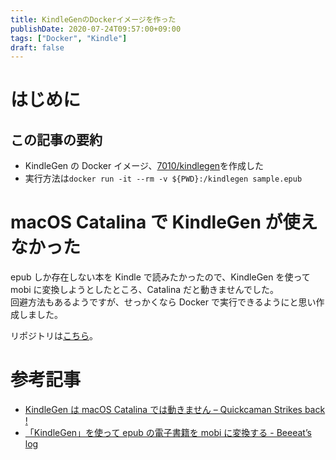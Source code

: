 ```yaml
---
title: KindleGenのDockerイメージを作った
publishDate: 2020-07-24T09:57:00+09:00
tags: ["Docker", "Kindle"]
draft: false
---
```


# はじめに

## この記事の要約

- KindleGen の Docker イメージ、[7010/kindlegen](https://hub.docker.com/r/7010/kindlegen)を作成した
- 実行方法は`docker run -it --rm -v ${PWD}:/kindlegen sample.epub`

# macOS Catalina で KindleGen が使えなかった

epub しか存在しない本を Kindle で読みたかったので、KindleGen を使って mobi に変換しようとしたところ、Catalina だと動きませんでした。  
回避方法もあるようですが、せっかくなら Docker で実行できるようにと思い作成しました。

リポジトリは[こちら](https://github.com/70-10/docker-kindlegen)。

# 参考記事

- [KindleGen は macOS Catalina では動きません – Quickcaman Strikes back !](https://www.quickcaman.com/archives/6441)
- [「KindleGen」を使って epub の電子書籍を mobi に変換する - Beeeat’s log](https://bake0937.hatenablog.com/entry/2020/04/13/000343)
